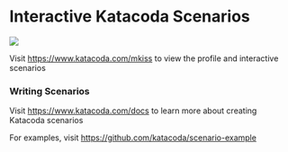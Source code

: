 # Interactive Katacoda Scenarios

[![](http://shields.katacoda.com/katacoda/mkiss/count.svg)](https://www.katacoda.com/mkiss "Get your profile on Katacoda.com")

Visit https://www.katacoda.com/mkiss to view the profile and interactive scenarios

### Writing Scenarios
Visit https://www.katacoda.com/docs to learn more about creating Katacoda scenarios

For examples, visit https://github.com/katacoda/scenario-example
